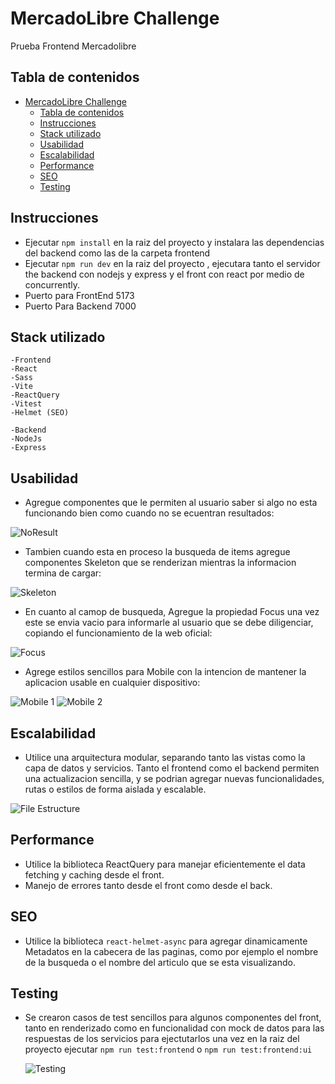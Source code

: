 # MercadoLibre Challenge

Prueba Frontend Mercadolibre

## Tabla de contenidos

- [MercadoLibre Challenge](#mercadolibre-challenge)
  - [Tabla de contenidos](#tabla-de-contenidos)
  - [Instrucciones](#instrucciones)
  - [Stack utilizado](#stack-utilizado)
  - [Usabilidad](#usabilidad)
  - [Escalabilidad](#escalabilidad)
  - [Performance](#performance)
  - [SEO](#seo)
  - [Testing](#testing)

## Instrucciones

- Ejecutar `npm install` en la raiz del proyecto y instalara las dependencias del backend como las de la carpeta frontend
- Ejecutar `npm run dev` en la raiz del proyecto , ejecutara tanto el servidor the backend con nodejs y express y el front con react por medio de concurrently.
- Puerto para FrontEnd 5173
- Puerto Para Backend 7000

## Stack utilizado

    -Frontend
    -React
    -Sass
    -Vite
    -ReactQuery
    -Vitest
    -Helmet (SEO)

    -Backend
    -NodeJs
    -Express

## Usabilidad

- Agregue componentes que le permiten al usuario saber si algo no esta funcionando bien como cuando no se ecuentran resultados:

![NoResult](./docu/screenshots/no_result_card.png)

- Tambien cuando esta en proceso la busqueda de items agregue componentes Skeleton que se renderizan mientras la informacion termina de cargar:

![Skeleton](./docu/screenshots/skeleton.png)

- En cuanto al camop de busqueda, Agregue la propiedad Focus una vez este se envia vacio para informarle al usuario que se debe diligenciar, copiando el funcionamiento de la web oficial:

![Focus](./docu/screenshots/focus_input.png)

- Agrege estilos sencillos para Mobile con la intencion de mantener la aplicacion usable en cualquier dispositivo:

![Mobile 1](./docu/screenshots/mobile_1.png) ![Mobile 2](./docu/screenshots/mobile_2.png)

## Escalabilidad

- Utilice una arquitectura modular, separando tanto las vistas como la capa de datos y servicios. Tanto el frontend como el backend permiten una actualizacion sencilla, y se podrian agregar nuevas funcionalidades, rutas o estilos de forma aislada y escalable.

![File Estructure](./docu/screenshots/file_structure.png)

## Performance

- Utilice la biblioteca ReactQuery para manejar eficientemente el data fetching y caching desde el front.
- Manejo de errores tanto desde el front como desde el back.

## SEO

- Utilice la biblioteca `react-helmet-async` para agregar dinamicamente Metadatos en la cabecera de las paginas, como por ejemplo el nombre de la busqueda o el nombre del articulo que se esta visualizando.

## Testing

- Se crearon casos de test sencillos para algunos componentes del front, tanto en renderizado como en funcionalidad con mock de datos para las respuestas de los servicios
  para ejectutarlos una vez en la raiz del proyecto ejecutar `npm run test:frontend` o `npm run test:frontend:ui`

  ![Testing](./docu/screenshots/testResults.png)
